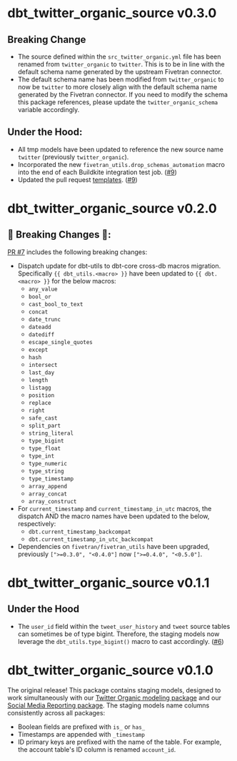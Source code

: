 # dbt_twitter_organic_source v0.3.0

## Breaking Change
- The source defined within the `src_twitter_organic.yml` file has been renamed from `twitter_organic` to `twitter`. This is to be in line with the default schema name generated by the upstream Fivetran connector.
- The default schema name has been modified from `twitter_organic` to now be `twitter` to more closely align with the default schema name generated by the Fivetran connector. If you need to modify the schema this package references, please update the `twitter_organic_schema` variable accordingly.

## Under the Hood:
- All tmp models have been updated to reference the new source name `twitter` (previously `twitter_organic`).
- Incorporated the new `fivetran_utils.drop_schemas_automation` macro into the end of each Buildkite integration test job. ([#9](https://github.com/fivetran/dbt_twitter_organic_source/pull/9))
- Updated the pull request [templates](/.github). ([#9](https://github.com/fivetran/dbt_twitter_organic_source/pull/9))

# dbt_twitter_organic_source v0.2.0

## 🚨 Breaking Changes 🚨:
[PR #7](https://github.com/fivetran/dbt_twitter_organic_source/pull/7/) includes the following breaking changes:
- Dispatch update for dbt-utils to dbt-core cross-db macros migration. Specifically `{{ dbt_utils.<macro> }}` have been updated to `{{ dbt.<macro> }}` for the below macros:
    - `any_value`
    - `bool_or`
    - `cast_bool_to_text`
    - `concat`
    - `date_trunc`
    - `dateadd`
    - `datediff`
    - `escape_single_quotes`
    - `except`
    - `hash`
    - `intersect`
    - `last_day`
    - `length`
    - `listagg`
    - `position`
    - `replace`
    - `right`
    - `safe_cast`
    - `split_part`
    - `string_literal`
    - `type_bigint`
    - `type_float`
    - `type_int`
    - `type_numeric`
    - `type_string`
    - `type_timestamp`
    - `array_append`
    - `array_concat`
    - `array_construct`
- For `current_timestamp` and `current_timestamp_in_utc` macros, the dispatch AND the macro names have been updated to the below, respectively:
    - `dbt.current_timestamp_backcompat`
    - `dbt.current_timestamp_in_utc_backcompat`
- Dependencies on `fivetran/fivetran_utils` have been upgraded, previously `[">=0.3.0", "<0.4.0"]` now `[">=0.4.0", "<0.5.0"]`.

# dbt_twitter_organic_source v0.1.1
## Under the Hood
- The `user_id` field within the `tweet_user_history` and `tweet` source tables can sometimes be of type bigint. Therefore, the staging models now leverage the `dbt_utils.type_bigint()` macro to cast accordingly. ([#6](https://github.com/fivetran/dbt_twitter_organic_source/pull/6))
# dbt_twitter_organic_source v0.1.0

The original release! This package contains staging models, designed to work simultaneously with our [Twitter Organic modeling package](https://github.com/fivetran/dbt_twitter_organic) and our [Social Media Reporting package](https://github.com/fivetran/dbt_social_media_reporting). The staging models name columns consistently across all packages:
 * Boolean fields are prefixed with `is_` or `has_`
 * Timestamps are appended with `_timestamp`
 * ID primary keys are prefixed with the name of the table. For example, the account table's ID column is renamed `account_id`.